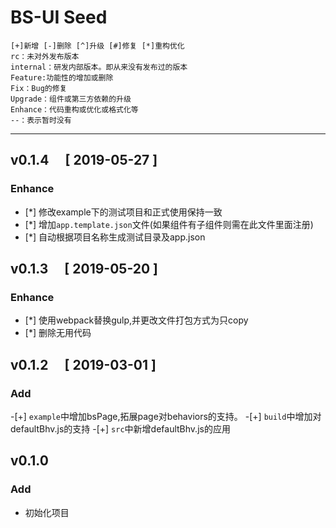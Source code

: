 # BS-UI Seed
```
[+]新增 [-]删除 [^]升级 [#]修复 [*]重构优化
rc：未对外发布版本
internal：研发内部版本。即从来没有发布过的版本
Feature:功能性的增加或删除
Fix：Bug的修复
Upgrade：组件或第三方依赖的升级
Enhance：代码重构或优化或格式化等
--：表示暂时没有
```
---

## v0.1.4 &emsp;[ 2019-05-27 ]

### Enhance

- [*] 修改example下的测试项目和正式使用保持一致
- [*] 增加`app.template.json`文件(如果组件有子组件则需在此文件里面注册)
- [*] 自动根据项目名称生成测试目录及app.json


## v0.1.3 &emsp;[ 2019-05-20 ]

### Enhance

- [*] 使用webpack替换gulp,并更改文件打包方式为只copy
- [*] 删除无用代码

## v0.1.2  &emsp;[ 2019-03-01 ]

### Add

-[+] `example`中增加bsPage,拓展page对behaviors的支持。
-[+] `build`中增加对defaultBhv.js的支持
-[+] `src`中新增defaultBhv.js的应用

## v0.1.0

### Add

- 初始化项目
